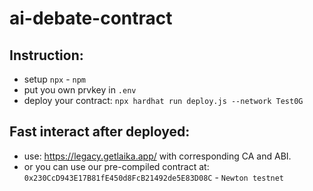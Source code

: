 # ai-debate-contract

## Instruction:
- setup `npx` - `npm`
- put you own prvkey in `.env`
- deploy your contract: `npx hardhat run deploy.js --network Test0G`
## Fast interact after deployed:
- use: https://legacy.getlaika.app/ with corresponding CA and ABI.
- or you can use our pre-compiled contract at: `0x230CcD943E17B81fE450d8FcB21492de5E83D08C` - `Newton testnet`
